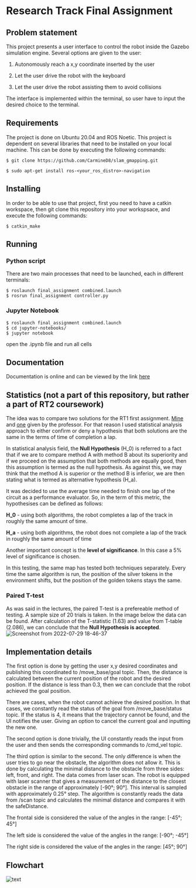 # Research Track Final Assignment
## Problem statement
This project presents a user interface to control the robot inside the Gazebo simulation engine. Several options are given to the user:

1. Autonomously reach a x,y coordinate inserted by the user

2. Let the user drive the robot with the keyboard

3. Let the user drive the robot assisting them to avoid collisions 

The interface is implemented within the terminal, so user have to input the desired choice to the terminal. 

## Requirements
The project is done on Ubuntu 20.04 and ROS Noetic. 
This project is dependent on several libraries that need to be installed on your local machine. This can be done by executing the following commands:

`
$ git clone https://github.com/CarmineD8/slam_gmapping.git
`

`
$ sudo apt-get install ros-<your_ros_distro>-navigation
`


## Installing 
In order to be able to use that project, first you need to have a catkin workspace, then git clone this repository into your workspsace, and execute the following commands:

`
$ catkin_make
`

## Running

### Python script
There are two main processes that need to be launched, each in different terminals:
```
$ roslaunch final_assignment combined.launch 
$ rosrun final_assignment controller.py 
```
### Jupyter Notebook
```
$ roslaunch final_assignment combined.launch 
$ cd jupyter-notebooks/
$ jupyter notebook
```
open the .ipynb file and run all cells

## Documentation
Documentation is online and can be viewed by the link [here](https://fenixkz.github.io/final_assignment/)

## Statistics (not a part of this repository, but rather a part of RT2 coursework)
The idea was to compare two solutions for the RT1 first assignment. [Mine](https://github.com/fenixkz/rt1_assigment1) and [one](https://github.com/CarmineD8/python_simulator/tree/rt2) given by the professor. For that reason I used statistical analysis approach to either confirm or deny a hypothesis that both solutions are the same in the terms of time of completion a lap. 

In statistical analysis field, the **Null Hypothesis** (H_0) is referred to a fact that if we are to compare method A with method B about its superiority and if we proceed on the assumption that both methods are equally good, then this assumption is termed as the null hypothesis. As against this, we may think that the method A is superior or the method B is inferior, we are then stating what is termed as alternative hypothesis (H_a).

It was decided to use the average time needed to finish one lap of the circuit as a performance evaluator. So, in the term of this metric, the hypothesises can be defined as follows: 

**H_0** - using both algorithms, the robot completes a lap of the track in roughly the same amount of time.

**H_a** - using both algorithms, the robot does not complete a lap of the track in roughly the same amount of time

Another important concept is the **level of significance**. In this case a 5% level of significance is chosen.

In this testing, the same map has tested both techniques separately. Every time the same algorithm is run, the position of the silver tokens in the environment shifts, but the position of the golden tokens stays the same.
### Paired T-test
As was said in the lectures, the paired T-test is a prefereable method of testing. A sample size of 20 trials is taken. In the image below the data can be found. After calculation of the T-statistic (1.63) and value from T-table (2.086), we can conclude that the **Null Hypothesis is accepted**.
![Screenshot from 2022-07-29 18-46-37](https://user-images.githubusercontent.com/35328429/181806531-c1ebdb01-1df2-40ce-a723-06e6bd97e7d2.png)

## Implementation details
The first option is done by getting the user x,y desired coordinates and publishing this coordinated to /move_base/goal topic. Then, the distance is calculated between the current position of the robot and the desired position. If the distance is less than 0.3, then we can conclude that the robot achieved the goal position.

There are cases, when the robot cannot achieve the desired position. In that cases, we constantly read the status of the goal from /move_base/status topic. If the status is 4, it means that the trajectory cannot be found, and the UI notifies the user. Giving an option to cancel the current goal and inputting the new one.

The second option is done trivially, the UI constantly reads the input from the user and then sends the corresponding commands to /cmd_vel topic.

The third option is similar to the second. The only difference is when the user tries to go near the obstacle, the algorithm does not allow it. This is done by calculating the minimal distance to the obstacle from three sides: left, front, and right. The data comes from laser scan. The robot is equipped with laser scanner that gives a measurement of the distance to the closest obstacle in the range of approximately [-90°; 90°]. This interval is sampled with approximately 0.25° step. The algorithm is constantly reads the data from /scan topic and calculates the minimal distance and compares it with the safeDistance.

The frontal side is considered the value of the angles in the range: [-45°; 45°]

The left side is considered the value of the angles in the range: [-90°; -45°]

The right side is considered the value of the angles in the range: [45°; 90°]

## Flowchart

![text](https://github.com/fenixkz/rt_third/blob/main/RT_3.png)
